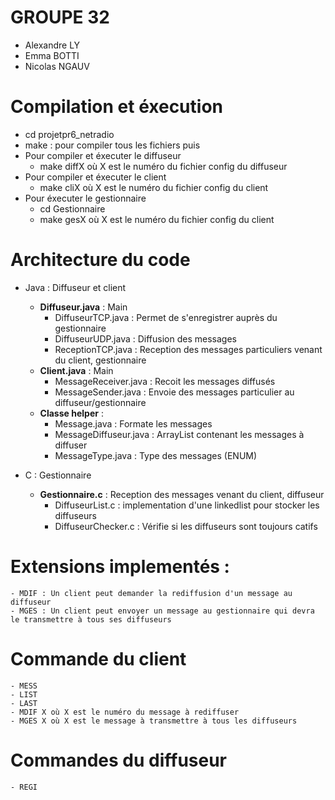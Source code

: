 # GROUPE 32

- Alexandre LY
- Emma BOTTI 
- Nicolas NGAUV

# Compilation et éxecution

- cd projetpr6_netradio
- make : pour compiler tous les fichiers puis 
- Pour compiler et éxecuter le diffuseur 
    - make diffX où X est le numéro du fichier config du diffuseur
- Pour compiler et éxecuter le client 
    - make cliX où X est le numéro du fichier config du client
- Pour éxecuter le gestionnaire
    - cd Gestionnaire 
    - make gesX où X est le numéro du fichier config du client

# Architecture du code 

- Java : Diffuseur et client

    - **Diffuseur.java** : Main
        - DiffuseurTCP.java : Permet de s'enregistrer auprès du gestionnaire
        - DiffuseurUDP.java : Diffusion des messages 
        - ReceptionTCP.java : Reception des messages particuliers venant du client, gestionnaire
    - **Client.java** : Main
        - MessageReceiver.java : Recoit les messages diffusés
        - MessageSender.java : Envoie des messages particulier au diffuseur/gestionnaire
    - **Classe helper** :
        - Message.java : Formate les messages 
        - MessageDiffuseur.java : ArrayList contenant les messages à diffuser
        - MessageType.java : Type des messages (ENUM)

- C : Gestionnaire
    - **Gestionnaire.c** : Reception des messages venant du client, diffuseur
        - DiffuseurList.c : implementation d'une linkedlist pour stocker les diffuseurs
        - DiffuseurChecker.c : Vérifie si les diffuseurs sont toujours catifs 

# Extensions implementés : 
    - MDIF : Un client peut demander la rediffusion d'un message au diffuseur 
    - MGES : Un client peut envoyer un message au gestionnaire qui devra le transmettre à tous ses diffuseurs

# Commande du client
    - MESS
    - LIST
    - LAST 
    - MDIF X où X est le numéro du message à rediffuser
    - MGES X où X est le message à transmettre à tous les diffuseurs 

# Commandes du diffuseur
    - REGI

